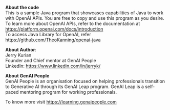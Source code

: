 <b>About the code</b><br>
This is a sample Java program that showcases capabilities of Java to work with OpenAI APIs. You are free to copy and use this program as you desire.
<br>To learn more about OpenAI APIs, refer to the documentation at https://platform.openai.com/docs/introduction <br>
To access Java Library for OpenAI, refer https://github.com/TheoKanning/openai-java <br>

<b>About Author</b>:<br> Jerry Kurian<br> 
Founder and Chief mentor at GenAI People<br>
LinkedIn: https://www.linkedin.com/in/jerryk/

<b>About GenAI People</b><br>
GenAI People is an organisation focused on helping professionals transition to Generative AI through its GenAI Leap program.
GenAI Leap is a self-paced mentoring program for working professionals.

To know more visit https://learning.genaipeople.com